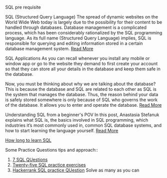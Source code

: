 SQL pre requisite

SQL (Structured Query Language)
The spread of dynamic websites on the World Wide Web today is largely due to the possibility for their content to be handled through databases. Database management is a complicated process, which has been considerably rationalized by the SQL programming language. As its full name (Structured Query Language) implies, SQL is responsible for querying and editing information stored in a certain database management system. 
[Read More](https://www.ntchosting.com/encyclopedia/databases/structured-query-language/)

SQL Applications
As you can recall whenever you install any mobile or window app or go to the website they demand to first create your account so that they can store all your details in the database and keep them safe in the database. 

Now, you must be thinking about why we are talking about the database? This is because the database and SQL are related to each other as SQL is the system that manages the database. Thus, the reason behind your data is safely stored somewhere is only because of SQL who governs the work of the database. It allows you to enter and operate the database. 
[Read More](https://www.analyticssteps.com/blogs/sql-applications-uses-and-commands)

Understanding SQL from a beginner's POV
In this post, Anastasia Stefanuk explains what SQL is, the basics involved in SQL programming, which industries it’s most commonly used in, common SQL database systems, and how to start learning the language yourself. 
[Read More](https://learntocodewith.me/posts/sql-guide/)

[How long to learn SQL](https://www.dataquest.io/blog/how-long-learn-sql/)

Some Practice Questions tips and approach::
1. [7 SQL QUestions](https://towardsdatascience.com/7-beginner-to-intermediate-sql-interview-questions-for-data-analytics-roles-e465f26b8fe6)
2. [Twenty-five SQL practice exercises](https://towardsdatascience.com/twenty-five-sql-practice-exercises-5fc791e24082)
3. [Hackerrank SQL practice QUestion](https://www.hackerrank.com/domains/sql) Solve as many as you can
